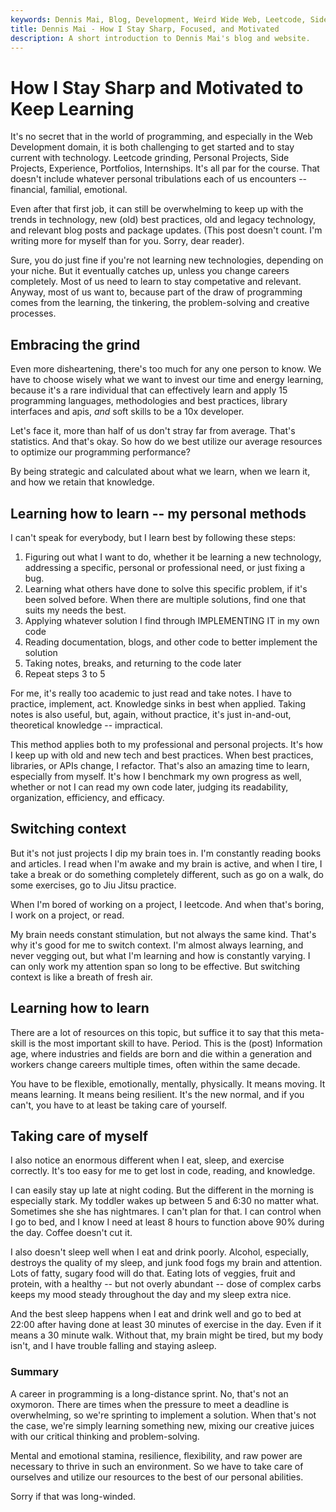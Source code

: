 ```yaml
---
keywords: Dennis Mai, Blog, Development, Weird Wide Web, Leetcode, Side Projects, Motivation, Burnout, Hobbies
title: Dennis Mai - How I Stay Sharp, Focused, and Motivated
description: A short introduction to Dennis Mai's blog and website.
---
```


# How I Stay Sharp and Motivated to Keep Learning

It's no secret that in the world of programming, and especially in the Web Development domain, it is both challenging to get started and to stay current with technology. Leetcode grinding, Personal Projects, Side Projects, Experience, Portfolios, Internships. It's all par for the course. That doesn't include whatever personal tribulations each of us encounters -- financial, familial, emotional.

Even after that first job, it can still be overwhelming to keep up with the trends in technology, new (old) best practices, old and legacy technology, and relevant blog posts and package updates. (This post doesn't count. I'm writing more for myself than for you. Sorry, dear reader).

Sure, you do just fine if you're not learning new technologies, depending on your niche. But it eventually catches up, unless you change careers completely. Most of us need to learn to stay competative and relevant. Anyway, most of us want to, because part of the draw of programming comes from the learning, the tinkering, the problem-solving and creative processes.

## Embracing the grind

Even more disheartening, there's too much for any one person to know. We have to choose wisely what we want to invest our time and energy learning, because it's a rare individual that can effectively learn and apply 15 programming languages, methodologies and best practices, library interfaces and apis, *and* soft skills to be a 10x developer.

Let's face it, more than half of us don't stray far from average. That's statistics. And that's okay. So how do we best utilize our average resources to optimize our programming performance?

By being strategic and calculated about what we learn, when we learn it, and how we retain that knowledge.

## Learning how to learn -- my personal methods

I can't speak for everybody, but I learn best by following these steps:

1. Figuring out what I want to do, whether it be learning a new technology, addressing a specific, personal or professional need, or just fixing a bug.
2. Learning what others have done to solve this specific problem, if it's been solved before. When there are multiple solutions, find one that suits my needs the best.
3. Applying whatever solution I find through IMPLEMENTING IT in my own code
4. Reading documentation, blogs, and other code to better implement the solution
5. Taking notes, breaks, and returning to the code later
6. Repeat steps 3 to 5

For me, it's really too academic to just read and take notes. I have to practice, implement, act. Knowledge sinks in best when applied. Taking notes is also useful, but, again, without practice, it's just in-and-out, theoretical knowledge -- impractical.

This method applies both to my professional and personal projects. It's how I keep up with old and new tech and best practices. When best practices, libraries, or APIs change, I refactor. That's also an amazing time to learn, especially from myself. It's how I benchmark my own progress as well, whether or not I can read my own code later, judging its readability, organization, efficiency, and efficacy.

## Switching context

But it's not just projects I dip my brain toes in. I'm constantly reading books and articles. I read when I'm awake and my brain is active, and when I tire, I take a break or do something completely different, such as go on a walk, do some exercises, go to Jiu Jitsu practice.

When I'm bored of working on a project, I leetcode. And when that's boring, I work on a project, or read.

My brain needs constant stimulation, but not always the same kind. That's why it's good for me to switch context. I'm almost always learning, and never vegging out, but what I'm learning and how is constantly varying. I can only work my attention span so long to be effective. But switching context is like a breath of fresh air.

## Learning how to learn

There are a lot of resources on this topic, but suffice it to say that this meta-skill is the most important skill to have. Period. This is the (post) Information age, where industries and fields are born and die within a generation and workers change careers multiple times, often within the same decade.

You have to be flexible, emotionally, mentally, physically. It means moving. It means learning. It means being resilient. It's the new normal, and if you can't, you have to at least be taking care of yourself.

## Taking care of myself

I also notice an enormous different when I eat, sleep, and exercise correctly. It's too easy for me to get lost in code, reading, and knowledge. 

I can easily stay up late at night coding. But the different in the morning is especially stark. My toddler wakes up between 5 and 6:30 no matter what. Sometimes she she has nightmares. I can't plan for that. I can control when I go to bed, and I know I need at least 8 hours to function above 90% during the day. Coffee doesn't cut it.

I also doesn't sleep well when I eat and drink poorly. Alcohol, especially, destroys the quality of my sleep, and junk food fogs my brain and attention. Lots of fatty, sugary food will do that. Eating lots of veggies, fruit and protein, with a healthy -- but not overly abundant -- dose of complex carbs keeps my mood steady throughout the day and my sleep extra nice.

And the best sleep happens when I eat and drink well and go to bed at 22:00 after having done at least 30 minutes of exercise in the day. Even if it means a 30 minute walk. Without that, my brain might be tired, but my body isn't, and I have trouble falling and staying asleep.

### Summary

A career in programming is a long-distance sprint. No, that's not an oxymoron. There are times when the pressure to meet a deadline is overwhelming, so we're sprinting to implement a solution. When that's not the case, we're simply learning something new, mixing our creative juices with our critical thinking and problem-solving.

Mental and emotional stamina, resilience, flexibility, and raw power are necessary to thrive in such an environment. So we have to take care of ourselves and utilize our resources to the best of our personal abilities.

Sorry if that was long-winded.


